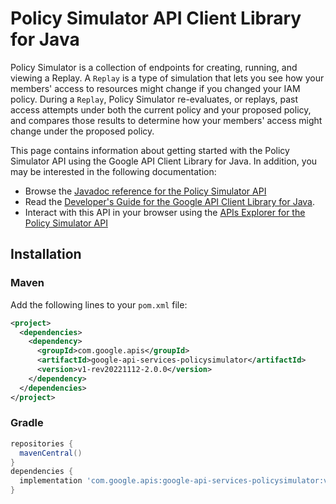 # Policy Simulator API Client Library for Java

 Policy Simulator is a collection of endpoints for creating, running, and viewing a Replay. A `Replay` is a type of simulation that lets you see how your members' access to resources might change if you changed your IAM policy. During a `Replay`, Policy Simulator re-evaluates, or replays, past access attempts under both the current policy and your proposed policy, and compares those results to determine how your members' access might change under the proposed policy.

This page contains information about getting started with the Policy Simulator API
using the Google API Client Library for Java. In addition, you may be interested
in the following documentation:

* Browse the [Javadoc reference for the Policy Simulator API][javadoc]
* Read the [Developer's Guide for the Google API Client Library for Java][google-api-client].
* Interact with this API in your browser using the [APIs Explorer for the Policy Simulator API][api-explorer]

## Installation

### Maven

Add the following lines to your `pom.xml` file:

```xml
<project>
  <dependencies>
    <dependency>
      <groupId>com.google.apis</groupId>
      <artifactId>google-api-services-policysimulator</artifactId>
      <version>v1-rev20221112-2.0.0</version>
    </dependency>
  </dependencies>
</project>
```

### Gradle

```gradle
repositories {
  mavenCentral()
}
dependencies {
  implementation 'com.google.apis:google-api-services-policysimulator:v1-rev20221112-2.0.0'
}
```

[javadoc]: https://googleapis.dev/java/google-api-services-policysimulator/latest/index.html
[google-api-client]: https://github.com/googleapis/google-api-java-client/
[api-explorer]: https://developers.google.com/apis-explorer/#p/policysimulator/v1/
